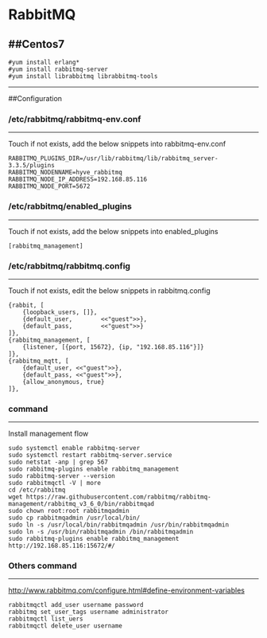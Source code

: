 RabbitMQ
==========
##Centos7
--------
```
#yum install erlang*
#yum install rabbitmq-server
#yum install librabbitmq librabbitmq-tools
```

--------
##Configuration

### /etc/rabbitmq/rabbitmq-env.conf
--------
Touch if not exists, add the below snippets into rabbitmq-env.conf
```
RABBITMQ_PLUGINS_DIR=/usr/lib/rabbitmq/lib/rabbitmq_server-3.3.5/plugins
RABBITMQ_NODENNAME=hyve_rabbitmq
RABBITMQ_NODE_IP_ADDRESS=192.168.85.116
RABBITMQ_NODE_PORT=5672
```

### /etc/rabbitmq/enabled_plugins
--------
Touch if not exists, add the below snippets into enabled_plugins
```
[rabbitmq_management]
```

### /etc/rabbitmq/rabbitmq.config
--------
Touch if not exists, edit the below snippets in rabbitmq.config
```
{rabbit, [
    {loopback_users, []},
    {default_user,        <<"guest">>},
    {default_pass,        <<"guest">>}
]},
{rabbitmq_management, [
    {listener, [{port, 15672}, {ip, "192.168.85.116"}]}
]},
{rabbitmq_mqtt, [
    {default_user, <<"guest">>},
    {default_pass, <<"guest">>},
    {allow_anonymous, true}
]},
```

### command
--------
Install management flow
```
sudo systemctl enable rabbitmq-server
sudo systemctl restart rabbitmq-server.service
sudo netstat -anp | grep 567
sudo rabbitmq-plugins enable rabbitmq_management
sudo rabbitmq-server --version
sudo rabbitmqctl -V | more
cd /etc/rabbitmq
wget https://raw.githubusercontent.com/rabbitmq/rabbitmq-management/rabbitmq_v3_6_0/bin/rabbitmqad
sudo chown root:root rabbitmqadmin
sudo cp rabbitmqadmin /usr/local/bin/
sudo ln -s /usr/local/bin/rabbitmqadmin /usr/bin/rabbitmqadmin
sudo ln -s /usr/bin/rabbitmqadmin /bin/rabbitmqadmin
sudo rabbitmq-plugins enable rabbitmq_management
http://192.168.85.116:15672/#/
```

### Others command
--------
http://www.rabbitmq.com/configure.html#define-environment-variables
```
rabbitmqctl add_user username password
rabbitmq set_user_tags username administrator
rabbitmqctl list_uers
rabbitmqctl delete_user username
```
